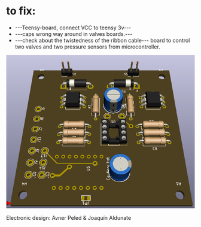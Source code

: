 ﻿# to fix:
* ---Teensy-board, connect VCC to teensy 3v---
* ---caps wrong way around in valves boards.---
* ---check about the twistedness of the ribbon cable---
board to control two valves and two pressure sensors from microcontroller.

![render](https://raw.githubusercontent.com/autotel/Hitodama-valves-board/master/pictures/3d.PNG)

Electronic design: Avner Peled & Joaquín Aldunate